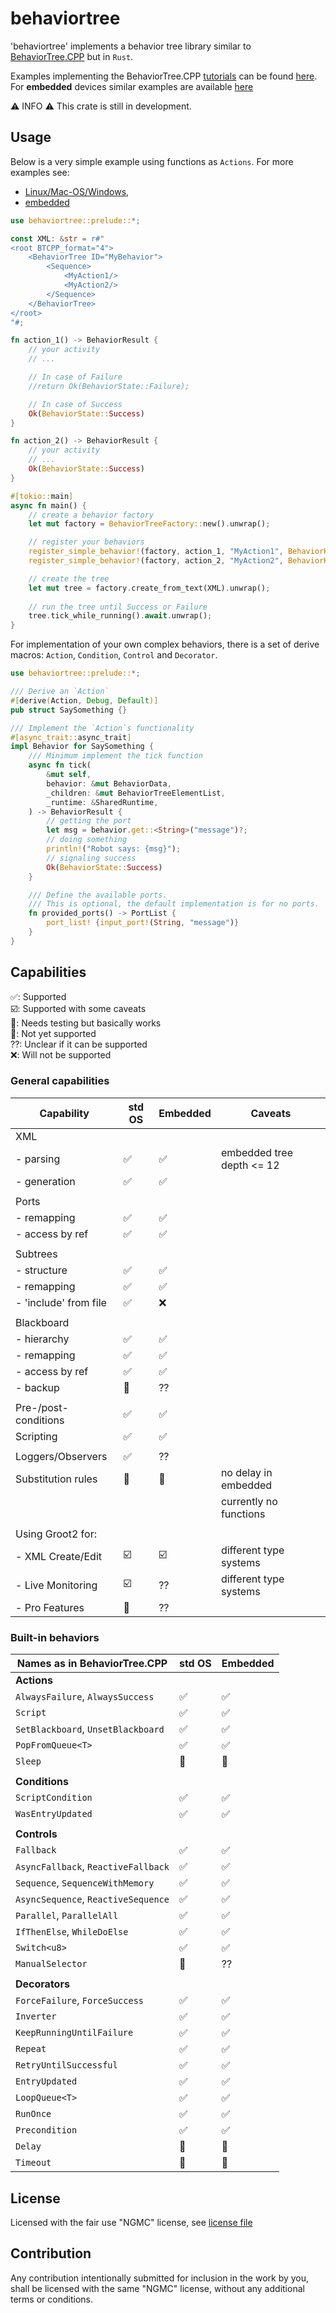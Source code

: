 # behaviortree

'behaviortree' implements a behavior tree library similar to [BehaviorTree.CPP](https://www.behaviortree.dev/) but in `Rust`.

Examples implementing the BehaviorTree.CPP [tutorials](https://www.behaviortree.dev/docs/intro)
can be found [here](https://github.com/stepkun/behaviortree/tree/main/examples).
For __embedded__ devices similar examples are available [here](https://github.com/stepkun/behaviortree/tree/main/embedded)

⚠️ INFO ⚠️
This crate is still in development.

## Usage

Below is a very simple example using functions as `Actions`.
For more examples see: 
- [Linux/Mac-OS/Windows](https://github.com/stepkun/behaviortree/tree/main/examples), 
- [embedded](https://github.com/stepkun/behaviortree/tree/main/embedded)

```rust
use behaviortree::prelude::*;

const XML: &str = r#"
<root BTCPP_format="4">
    <BehaviorTree ID="MyBehavior">
        <Sequence>
			<MyAction1/>
			<MyAction2/>
        </Sequence>
    </BehaviorTree>
</root>
"#;

fn action_1() -> BehaviorResult {
    // your activity
    // ...

    // In case of Failure    
    //return Ok(BehaviorState::Failure);

    // In case of Success    
    Ok(BehaviorState::Success)
}

fn action_2() -> BehaviorResult {
    // your activity
    // ...
    Ok(BehaviorState::Success)
}

#[tokio::main]
async fn main() {
    // create a behavior factory
    let mut factory = BehaviorTreeFactory::new().unwrap();

    // register your behaviors
    register_simple_behavior!(factory, action_1, "MyAction1", BehaviorKind::Action).unwrap();
    register_simple_behavior!(factory, action_2, "MyAction2", BehaviorKind::Action).unwrap();

    // create the tree
    let mut tree = factory.create_from_text(XML).unwrap();
    
    // run the tree until Success or Failure
    tree.tick_while_running().await.unwrap();
}
```

For implementation of your own complex behaviors, there is a set of 
derive macros: `Action`, `Condition`, `Control` and `Decorator`.

```rust
use behaviortree::prelude::*;

/// Derive an `Action`
#[derive(Action, Debug, Default)]
pub struct SaySomething {}

/// Implement the `Action`s functionality
#[async_trait::async_trait]
impl Behavior for SaySomething {
    /// Minimum implement the tick function
	async fn tick(
		&mut self,
		behavior: &mut BehaviorData,
		_children: &mut BehaviorTreeElementList,
		_runtime: &SharedRuntime,
	) -> BehaviorResult {
        // getting the port
		let msg = behavior.get::<String>("message")?;
        // doing something
		println!("Robot says: {msg}");
        // signaling success
		Ok(BehaviorState::Success)
	}

    /// Define the available ports.
    /// This is optional, the default implementation is for no ports.
	fn provided_ports() -> PortList {
		port_list! {input_port!(String, "message")}
	}
}
```

## Capabilities

 ✅: Supported<br>
 ☑️: Supported with some caveats<br>
 🚦: Needs testing but basically works<br>
 🔴: Not yet supported<br>
 ??: Unclear if it can be supported<br>
 ❌: Will not be supported

### General capabilities

| Capability              | std OS | Embedded | Caveats                   |
| ----------------------- | ------ | -------- | ------------------------- |
| XML                     |        |          |                           |
| - parsing               | ✅     | ✅       | embedded tree depth <= 12 |
| - generation            | ✅     | ✅       |                           |
|                         |        |          |                           |
| Ports                   |        |          |                           |
| - remapping             | ✅     | ✅       |                           |
| - access by ref         | ✅     | ✅       |                           |
|                         |        |          |                           |
| Subtrees                |        |          |                           |
| - structure             | ✅     | ✅       |                           |
| - remapping             | ✅     | ✅       |                           |
| - 'include' from file   | ✅     | ❌       |                           |
|                         |        |          |                           |
| Blackboard              |        |          |                           |
| - hierarchy             | ✅     | ✅       |                           |
| - remapping             | ✅     | ✅       |                           |
| - access by ref         | ✅     | ✅       |                           |
| - backup                | 🔴     | ??       |                           |
|                         |        |          |                           |
| Pre-/post-conditions    | ✅     | ✅       |                           |
| Scripting               | ✅     | ✅       |                           |
|                         |        |          |                           |
| Loggers/Observers       | ✅     | ??       |                           |
| Substitution rules      | 🚦     | 🚦       | no delay in embedded      |
|                         |        |          | currently no functions    |
|                         |        |          |                           |
| Using Groot2 for:       |        |          |                           |
| - XML Create/Edit       | ☑️     | ☑️       | different type systems    |
| - Live Monitoring       | ☑️     | ??       | different type systems    |
| - Pro Features          | 🔴     | ??       |                           |

### Built-in behaviors

| Names as in BehaviorTree.CPP        | std OS | Embedded |
| ----------------------------------- | ------ | -------- |
| __Actions__                         |        |          |
| `AlwaysFailure`, `AlwaysSuccess`    | ✅     | ✅       |
| `Script`                            | ✅     | ✅       |
| `SetBlackboard`, `UnsetBlackboard`  | ✅     | ✅       |
| `PopFromQueue<T>`                   | ✅     | ✅       |
| `Sleep`                             | 🚦     | 🔴       |
|                                     |        |          |
| __Conditions__                      |        |          |
| `ScriptCondition`                   | ✅     | ✅       |
| `WasEntryUpdated`                   | ✅     | ✅       |
|                                     |        |          |
| __Controls__                        |        |          |
| `Fallback`                          | ✅     | ✅       |
| `AsyncFallback`, `ReactiveFallback` | ✅     | ✅       |
| `Sequence`, `SequenceWithMemory`    | ✅     | ✅       |
| `AsyncSequence`, `ReactiveSequence` | ✅     | ✅       |
| `Parallel`, `ParallelAll`           | ✅     | ✅       |
| `IfThenElse`, `WhileDoElse`         | ✅     | ✅       |
| `Switch<u8>`                        | ✅     | ✅       |
| `ManualSelector`                    | 🔴     | ??       |
|                                     |        |          |
| __Decorators__                      |        |          |
| `ForceFailure`, `ForceSuccess`      | ✅     | ✅       |
| `Inverter`                          | ✅     | ✅       |
| `KeepRunningUntilFailure`           | ✅     | ✅       |
| `Repeat`                            | ✅     | ✅       |
| `RetryUntilSuccessful`              | ✅     | ✅       |
| `EntryUpdated`                      | ✅     | ✅       |
| `LoopQueue<T>`                      | ✅     | ✅       |
| `RunOnce`                           | ✅     | ✅       |
| `Precondition`                      | ✅     | ✅       |
| `Delay`                             | 🚦     | 🔴       |
| `Timeout`                           | 🚦     | 🔴       |
 
## License

Licensed with the fair use "NGMC" license, see [license file](https://github.com/stepkun/behaviortree/blob/main/LICENSE)

## Contribution

Any contribution intentionally submitted for inclusion in the work by you,
shall be licensed with the same "NGMC" license, without any additional terms or conditions.
